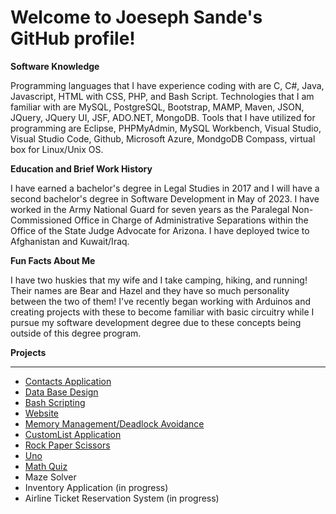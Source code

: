 # Welcome to Joeseph Sande's GitHub profile!

**Software Knowledge**

Programming languages that I have experience coding with are C, C#, Java, Javascript, HTML with CSS, PHP, and Bash Script.
Technologies that I am familiar with are MySQL, PostgreSQL, Bootstrap, MAMP, Maven, JSON, JQuery, JQuery UI, JSF, ADO.NET, MongoDB.
Tools that I have utilized for programming are Eclipse, PHPMyAdmin, MySQL Workbench, Visual Studio, Visual Studio Code, Github, Microsoft Azure, MondgoDB Compass, virtual 
box for Linux/Unix OS.

**Education and Brief Work History**

I have earned a bachelor's degree in Legal Studies in 2017 and I will have a second bachelor's degree in Software Development in May of 2023. I have worked in the Army National Guard
for seven years as the Paralegal Non-Commissioned Office in Charge of Administrative Separations within the Office of the State Judge Advocate for Arizona. I have deployed twice
to Afghanistan and Kuwait/Iraq. 

**Fun Facts About Me**

I have two huskies that my wife and I take camping, hiking, and running! Their names are Bear and Hazel and they have so much personality between the two of them! I've recently
began working with Arduinos and creating projects with these to become familiar with basic circuitry while I pursue my software development degree due to these concepts being 
outside of this degree program. 

**Projects**

<hr>

* [Contacts Application](https://github.com/JSande2021/ContactsApplication)
* [Data Base Design](https://github.com/JSande2021/MySQLDataBaseDesign)
* [Bash Scripting](https://github.com/JSande2021/BashScripting)
* [Website]()
* [Memory Management/Deadlock Avoidance](https://github.com/JSande2021/MemoryManagement_C)
* [CustomList Application](https://github.com/JSande2021/CustomList)
* [Rock Paper Scissors](https://github.com/JSande2021/RockPaperScissors)
* [Uno](https://github.com/JSande2021/Uno)
* [Math Quiz](https://github.com/JSande2021/MathQuizApp)
* Maze Solver
* Inventory Application (in progress)
* Airline Ticket Reservation System (in progress)

